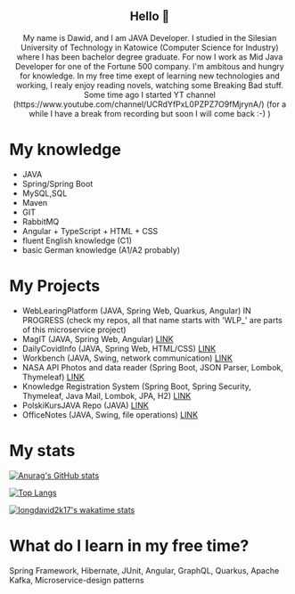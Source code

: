 <p align="center">
 <h2 align="center">Hello 👋</h2>
 <p align="center">My name is Dawid, and I am JAVA Developer. I studied in the Silesian University of Technology in Katowice (Computer Science for Industry) where I has been bachelor degree graduate. For now I work as Mid Java Developer for one of the Fortune 500 company. I'm ambitous and hungry for knowledge. In my free time exept of learning new technologies and working, I realy enjoy reading novels, watching some Breaking Bad stuff. Some time ago I started YT channel (https://www.youtube.com/channel/UCRdYfPxL0PZPZ7O9fMjrynA/) (for a while I have a break from recording but soon I will come back :-) ) </p>
</p>


# My knowledge
- JAVA
- Spring/Spring Boot
- MySQL,SQL
- Maven
- GIT
- RabbitMQ
- Angular + TypeScript + HTML + CSS
- fluent English knowledge (C1)
- basic German knowledge (A1/A2 probably)

# My Projects
* WebLearingPlatform (JAVA, Spring Web, Quarkus, Angular) IN PROGRESS (check my repos, all that name starts with 'WLP_' are parts of this microservice project)
* MagIT (JAVA, Spring Web, Angular) [LINK](https://github.com/longdavid2k17/MagIT)
* DailyCovidInfo (JAVA, Spring Web, HTML/CSS) [LINK](https://github.com/longdavid2k17/DailyCovidInfo)
* Workbench (JAVA, Swing, network communication) [LINK](https://github.com/longdavid2k17/workbench)
* NASA API Photos and data reader (Spring Boot, JSON Parser, Lombok, Thymeleaf) [LINK](https://github.com/longdavid2k17/nasa-api-photos)
* Knowledge Registration System (Spring Boot, Spring Security, Thymeleaf, Java Mail, Lombok, JPA, H2) [LINK](https://github.com/longdavid2k17/knowledge_registration_system)
* PolskiKursJAVA Repo (JAVA) [LINK](https://github.com/longdavid2k17/PolskiKursJAVA)
* OfficeNotes (JAVA, Swing, file operations) [LINK](https://github.com/longdavid2k17/officenotes)

# My stats

[![Anurag's GitHub stats](https://github-readme-stats.vercel.app/api?username=longdavid2k17&theme=vision-friendly-dark&show_icons=true)](https://github.com/anuraghazra/github-readme-stats)

[![Top Langs](https://github-readme-stats.vercel.app/api/top-langs/?username=longdavid2k17&langs_count=8&theme=vision-friendly-dark)](https://github.com/anuraghazra/github-readme-stats)

[![longdavid2k17's wakatime stats](https://github-readme-stats.vercel.app/api/wakatime?username=longdavid2k17)](https://github.com/anuraghazra/github-readme-stats)

# What do I learn in my free time?
Spring Framework, Hibernate, JUnit, Angular, GraphQL, Quarkus, Apache Kafka, Microservice-design patterns
<!--
**longdavid2k17/longdavid2k17** is a ✨ _special_ ✨ repository because its `README.md` (this file) appears on your GitHub profile.

Here are some ideas to get you started:

- 🔭 I’m currently working on ...
- 🌱 I’m currently learning ...
- 👯 I’m looking to collaborate on ...
- 🤔 I’m looking for help with ...
- 💬 Ask me about ...
- 📫 How to reach me: ...
- 😄 Pronouns: ...
- ⚡ Fun fact: ...
-->
